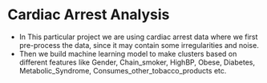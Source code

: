 # Cardiac Arrest Analysis

- In This particular project we are using cardiac arrest data where we first pre-process the data, since it may contain some irregularities and noise.
- Then we build machine learning model to make clusters based on different features like Gender, Chain_smoker, HighBP, Obese, Diabetes, Metabolic_Syndrome, Consumes_other_tobacco_products etc.
